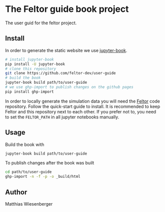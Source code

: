 # The Feltor guide book project

The user guid for the feltor project.

## Install
In order to generate the static website we use
[jupyter-book](https://jupyterbook.org).

```bash
# install jupyter-book
pip install -U jupyter-book
# clone this repository
git clone https://github.com/feltor-dev/user-guide
# build the book
jupyter-book build path/to/user-guide
# we use ghp-import to publish changes on the github pages
pip install ghp-import
```
In order to locally generate the simulation data you will need the
[Feltor](https://github.com/feltor-dev/feltor) code repository.  Follow the
quick-start guide to install.  It is recommended to keep Feltor and this
repository next to each other.  If you prefer not to, you need to set the
`FELTOR_PATH` in all jupyter notebooks manually.

## Usage
Build the book with
```bash
jupyter-book build path/to/user-guide
```
To publish changes after the book was built
```bash
cd path/to/user-guide
ghp-import -n -f -p -o _build/html
```

## Author
Matthias Wiesenberger
